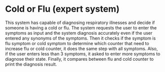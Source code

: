 # Cold or Flu (expert system)
This system has capable of diagnosing respiratory illnesses and decide if someone is having a cold or flu. 
The system requests the user to enter the symptoms as input and the system diagnosis accurately even if the 
user entered any synonyms of the symptoms. Then it checks if the symptom is flu symptom or cold symptom to 
determine which counter that need to increase flu or cold counter, it does the same step with all symptoms. 
Also, if the user enters less than 3 symptoms, it asked to enter more symptoms to diagnose their state. 
Finally, it compares between flu and cold counter to print the diagnosis result.  

